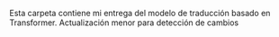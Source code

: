 Esta carpeta contiene mi entrega del modelo de traducción basado en Transformer.
Actualización menor para detección de cambios
